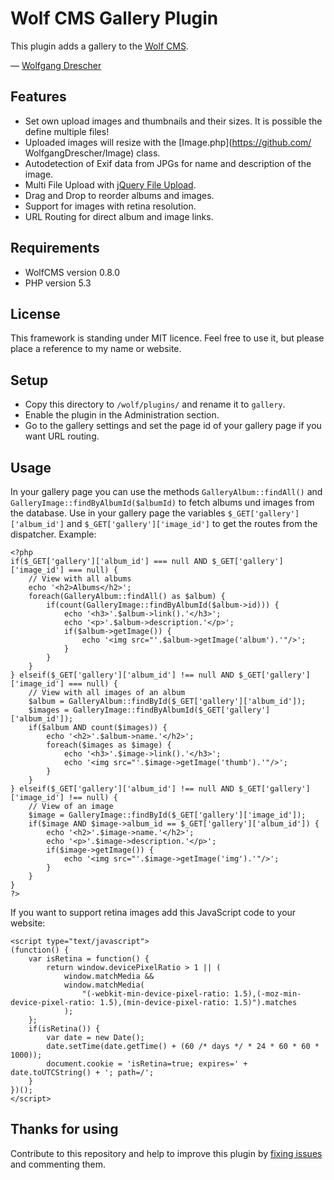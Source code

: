 Wolf CMS Gallery Plugin
======================

This plugin adds a gallery to the [Wolf CMS](http://wolfcms.org/).

— [Wolfgang Drescher](http://wolfgangdrescher.ch/)

Features
--------

- Set own upload images and thumbnails and their sizes. It is possible the define multiple files!
- Uploaded images will resize with the [Image.php](https://github.com/
WolfgangDrescher/Image) class.
- Autodetection of Exif data from JPGs for name and description of the image.
- Multi File Upload with [jQuery File Upload](https://github.com/blueimp/jQuery-File-Upload).
- Drag and Drop to reorder albums and images.
- Support for images with retina resolution.
- URL Routing for direct album and image links.

Requirements
------------

- WolfCMS version 0.8.0
- PHP version 5.3

License
-------

This framework is standing under MIT licence. Feel free to use it, but please place a reference to my name or website.

Setup
-----

- Copy this directory to `/wolf/plugins/` and rename it to `gallery`.
- Enable the plugin in the Administration section.
- Go to the gallery settings and set the page id of your gallery page if you want URL routing.

Usage
-----

In your gallery page you can use the methods `GalleryAlbum::findAll()` and `GalleryImage::findByAlbumId($albumId)` to fetch albums und images from the database.
Use in your gallery page the variables `$_GET['gallery']['album_id']` and `$_GET['gallery']['image_id']` to get the routes from the dispatcher. Example:

	<?php
	if($_GET['gallery']['album_id'] === null AND $_GET['gallery']['image_id'] === null) {
		// View with all albums
		echo '<h2>Albums</h2>';
		foreach(GalleryAlbum::findAll() as $album) {
			if(count(GalleryImage::findByAlbumId($album->id))) {
				echo '<h3>'.$album->link().'</h3>';
				echo '<p>'.$album->description.'</p>';
				if($album->getImage()) {
					echo '<img src="'.$album->getImage('album').'"/>';
				}
			}
		}
	} elseif($_GET['gallery']['album_id'] !== null AND $_GET['gallery']['image_id'] === null) {
		// View with all images of an album
		$album = GalleryAlbum::findById($_GET['gallery']['album_id']);
		$images = GalleryImage::findByAlbumId($_GET['gallery']['album_id']);
		if($album AND count($images)) {
			echo '<h2>'.$album->name.'</h2>';
			foreach($images as $image) {
				echo '<h3>'.$image->link().'</h3>';
				echo '<img src="'.$image->getImage('thumb').'"/>';
			}
		}
	} elseif($_GET['gallery']['album_id'] !== null AND $_GET['gallery']['image_id'] !== null) {
		// View of an image
		$image = GalleryImage::findById($_GET['gallery']['image_id']);
		if($image AND $image->album_id == $_GET['gallery']['album_id']) {
			echo '<h2>'.$image->name.'</h2>';
			echo '<p>'.$image->description.'</p>';
			if($image->getImage()) {
				echo '<img src="'.$image->getImage('img').'"/>';
			}
		}
	}
	?>

If you want to support retina images add this JavaScript code to your website:

	<script type="text/javascript">
	(function() {
		var isRetina = function() {
			return window.devicePixelRatio > 1 || (
				window.matchMedia &&
				window.matchMedia(
					"(-webkit-min-device-pixel-ratio: 1.5),(-moz-min-device-pixel-ratio: 1.5),(min-device-pixel-ratio: 1.5)").matches
				);
		};
		if(isRetina()) {
			var date = new Date();
			date.setTime(date.getTime() + (60 /* days */ * 24 * 60 * 60 * 1000));
			document.cookie = 'isRetina=true; expires=' + date.toUTCString() + '; path=/';
		}
	})();
	</script>

Thanks for using
----------------

Contribute to this repository and help to improve this plugin by [fixing issues](https://github.com/WolfgangDrescher/wolfcms-plugin-gallery/issues) and commenting them.